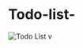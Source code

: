 # Todo-list-


![Todo List v](https://user-images.githubusercontent.com/105481794/173208355-8ab9a941-83ef-4a88-9d2f-1ed17d26d0bd.gif)
